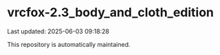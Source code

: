 # vrcfox-2.3_body_and_cloth_edition

Last updated: 2025-06-03 09:18:28

This repository is automatically maintained.
